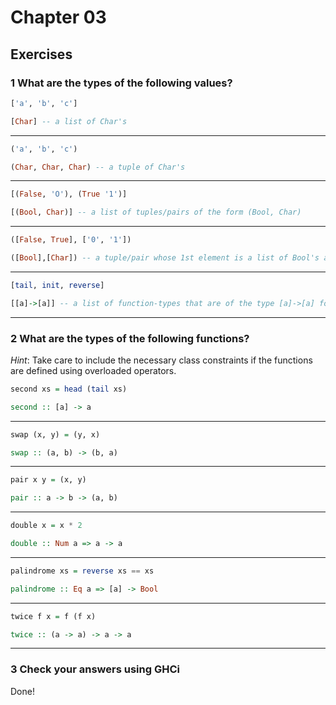 # Chapter 03

## Exercises


### 1 What are the types of the following values?

```haskell
['a', 'b', 'c']
```

```haskell
[Char] -- a list of Char's
```

---

```haskell
('a', 'b', 'c')
```

```haskell
(Char, Char, Char) -- a tuple of Char's
```

---

```haskell
[(False, 'O'), (True '1')]
```

```haskell
[(Bool, Char)] -- a list of tuples/pairs of the form (Bool, Char)
```

---

```haskell
([False, True], ['0', '1'])
```

```haskell
([Bool],[Char]) -- a tuple/pair whose 1st element is a list of Bool's and the 2nd element is a list of Char's
```

---

```haskell
[tail, init, reverse]
```

```haskell
[[a]->[a]] -- a list of function-types that are of the type [a]->[a] for a type-variable 'a'
```

---

### 2 What are the types of the following functions?

_Hint_: Take care to include the necessary class constraints if the functions are defined using overloaded operators.

```haskell
second xs = head (tail xs)
```

```haskell
second :: [a] -> a
```

---

```haskell
swap (x, y) = (y, x)
```

```haskell
swap :: (a, b) -> (b, a)
```

---

```haskell
pair x y = (x, y)
```

```haskell
pair :: a -> b -> (a, b)
```

---

```haskell
double x = x * 2
```

```haskell
double :: Num a => a -> a
```

---

```haskell 
palindrome xs = reverse xs == xs
```

```haskell
palindrome :: Eq a => [a] -> Bool
```

---

```haskell
twice f x = f (f x)
```

```haskell
twice :: (a -> a) -> a -> a 
```

---

### 3 Check your answers using GHCi

Done!

